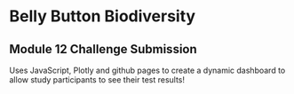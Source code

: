 # Belly Button Biodiversity
## Module 12 Challenge Submission
Uses JavaScript, Plotly and github pages to create a dynamic dashboard to allow study participants to see their test results!
